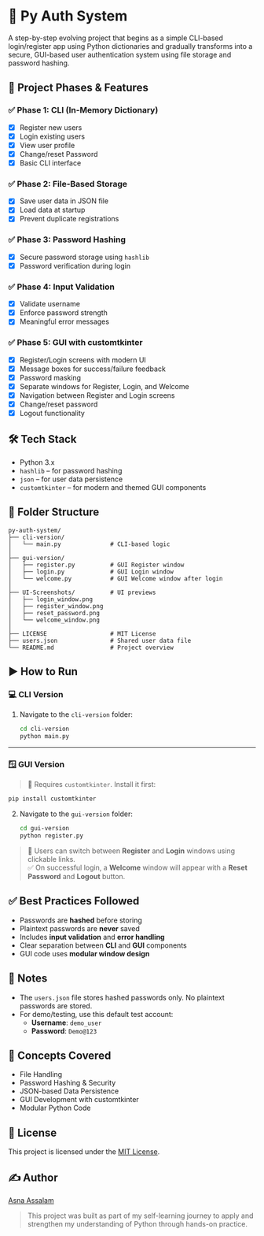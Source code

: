 # 🔐 Py Auth System

A step-by-step evolving project that begins as a simple CLI-based login/register app using Python dictionaries and gradually transforms into a secure, GUI-based user authentication system using file storage and password hashing.

## 🚀 Project Phases & Features

### ✅ Phase 1: CLI (In-Memory Dictionary)
- [x] Register new users
- [x] Login existing users
- [x] View user profile
- [x] Change/reset Password
- [x] Basic CLI interface

### ✅ Phase 2: File-Based Storage
- [x] Save user data in JSON file
- [x] Load data at startup
- [x] Prevent duplicate registrations

### ✅ Phase 3: Password Hashing
- [x] Secure password storage using `hashlib`
- [x] Password verification during login

### ✅ Phase 4: Input Validation
- [x] Validate username
- [x] Enforce password strength
- [x] Meaningful error messages

### ✅ Phase 5: GUI with customtkinter
- [x] Register/Login screens with modern UI  
- [x] Message boxes for success/failure feedback  
- [x] Password masking  
- [x] Separate windows for Register, Login, and Welcome  
- [x] Navigation between Register and Login screens  
- [x] Change/reset password 
- [x] Logout functionality

## 🛠️ Tech Stack
- Python 3.x  
- `hashlib` – for password hashing  
- `json` – for user data persistence  
- `customtkinter` – for modern and themed GUI components 

## 📁 Folder Structure
```
py-auth-system/
├── cli-version/              
│   └── main.py              # CLI-based logic
│
├── gui-version/
│   ├── register.py          # GUI Register window
│   ├── login.py             # GUI Login window
│   └── welcome.py           # GUI Welcome window after login
│
├── UI-Screenshots/          # UI previews
│   ├── login_window.png
│   ├── register_window.png
│   ├── reset_password.png
│   └── welcome_window.png
│
├── LICENSE                  # MIT License
├── users.json               # Shared user data file
└── README.md                # Project overview
```

## ▶️ How to Run

### 💻 CLI Version
1. Navigate to the `cli-version` folder:
   ```bash
   cd cli-version
   python main.py
   ```

---

### 🪟 GUI Version
> 🛑 Requires `customtkinter`. Install it first:

```bash
pip install customtkinter
```

2. Navigate to the `gui-version` folder:
   ```bash
   cd gui-version
   python register.py
   ```

> 🔄 Users can switch between **Register** and **Login** windows using clickable links.  
> ✅ On successful login, a **Welcome** window will appear with a **Reset Password** and **Logout** button.

## ✅ Best Practices Followed
- Passwords are **hashed** before storing  
- Plaintext passwords are **never** saved  
- Includes **input validation** and **error handling**  
- Clear separation between **CLI** and **GUI** components  
- GUI code uses **modular window design**

## 📌 Notes
- The `users.json` file stores hashed passwords only. No plaintext passwords are stored.
- For demo/testing, use this default test account:
  - **Username**: `demo_user`
  - **Password**: `Demo@123`

## 🧠 Concepts Covered
- File Handling
- Password Hashing & Security
- JSON-based Data Persistence
- GUI Development with customtkinter
- Modular Python Code

## 📄 License
This project is licensed under the [MIT License](LICENSE).


## ✍️ Author
[Asna Assalam](https://github.com/asnaassalam)
> This project was built as part of my self-learning journey to apply and strengthen my understanding of Python through hands-on practice.
